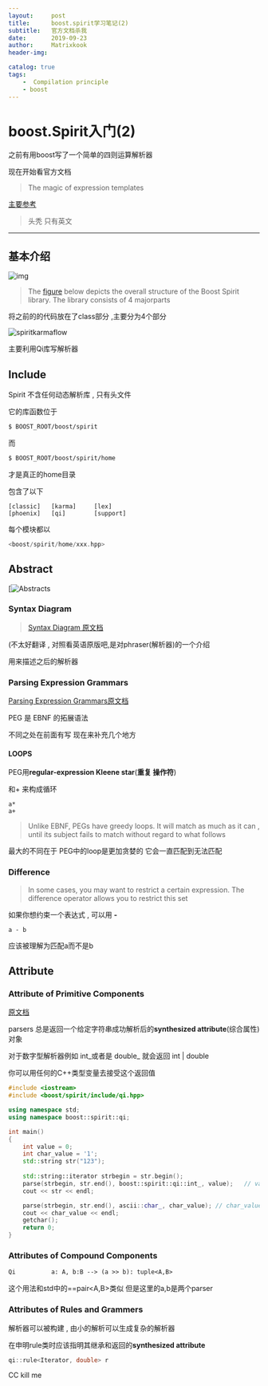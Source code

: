 ```yaml
--- 
layout:     post
title:      boost.spirit学习笔记(2)
subtitle:   官方文档杀我
date:       2019-09-23
author:     Matrixkook
header-img: 

catalog: true
tags:
    -  Compilation principle
    - boost
---
```

# boost.Spirit入门(2)

之前有用boost写了一个简单的四则运算解析器 

现在开始看官方文档

> The magic of expression templates

[主要参考](https://www.boost.org/doc/libs/1_71_0/libs/spirit/doc/html/spirit/introduction.html)

> 头秃 只有英文

----



## 基本介绍

![img](img\spiritstructure.png)

>The [figure](https://www.boost.org/doc/libs/1_71_0/libs/spirit/doc/html/spirit/introduction.html#spirit.spiritstructure) below depicts the
>overall structure of the Boost Spirit library. The library consists of 4 majorparts



将之前的的代码放在了class部分 ,主要分为4个部分



![spiritkarmaflow](img\spiritkarmaflow.png)

主要利用Qi库写解析器



## Include

Spirit 不含任何动态解析库 , 只有头文件

它的库函数位于

```bash
$ BOOST_ROOT/boost/spirit
```

而

```bash
$ BOOST_ROOT/boost/spirit/home
```

才是真正的home目录 

包含了以下

```noew
[classic]   [karma]     [lex]
[phoenix]   [qi]        [support]
```

每个模块都以



```c++
<boost/spirit/home/xxx.hpp>
```



## Abstract

[![Abstracts](SSP\img\Abstracts.png)

### Syntax Diagram

> [Syntax Diagram 原文档](https://www.boost.org/doc/libs/1_71_0/libs/spirit/doc/html/spirit/abstracts/syntax_diagram.html)



(不太好翻译 , 对照看英语原版吧,是对phraser(解析器)的一个介绍

用来描述之后的解析器



### Parsing Expression Grammars

[Parsing Expression Grammars原文档](https://www.boost.org/doc/libs/1_71_0/libs/spirit/doc/html/spirit/abstracts/parsing_expression_grammar.html)

PEG 是 EBNF 的拓展语法 

不同之处在前面有写 现在来补充几个地方



#### LOOPS

PEG用**regular-expression Kleene star**(**重复 操作符**)

和+ 来构成循环



```PEG
a*
a+
```



> Unlike EBNF, PEGs have greedy loops. It will match as much as it can , until its subject fails to match without regard to what follows

最大的不同在于 PEG中的loop是更加贪婪的 它会一直匹配到无法匹配



### Difference

>In some cases, you may want to restrict a certain expression. The difference operator allows you to restrict this set

如果你想约束一个表达式 , 可以用 **-** 

```PEG
a - b
```

应该被理解为匹配a而不是b



## Attribute

### Attribute of Primitive Components

[原文档](https://www.boost.org/doc/libs/1_71_0/libs/spirit/doc/html/spirit/abstracts/attributes/primitive_attributes.html)

parsers 总是返回一个给定字符串成功解析后的**synthesized
attribute**(综合属性)对象

对于数字型解析器例如 int_或者是 double_ 就会返回 int | double

你可以用任何的C++类型变量去接受这个返回值

```c++
#include <iostream>
#include <boost/spirit/include/qi.hpp>

using namespace std;
using namespace boost::spirit::qi;

int main()
{
	int value = 0;
	int char_value = '1';
	std::string str("123");
	
	std::string::iterator strbegin = str.begin();
	parse(strbegin, str.end(), boost::spirit::qi::int_, value);   // value == 123
	cout << str << endl;

	parse(strbegin, str.end(), ascii::char_, char_value); // char_value == 
	cout << char_value << endl;
	getchar();
	return 0;
}


```



### Attributes of Compound Components

```txt
Qi 			a: A, b:B --> (a >> b): tuple<A,B>
```

这个用法和std中的==pair<A,B>类似 但是这里的a,b是两个parser





### Attributes of Rules and Grammers

解析器可以被构建 , 由小的解析可以生成复杂的解析器

在申明rule类时应该指明其继承和返回的**synthesized
attribute**



```c++
qi::rule<Iterator, double> r
```

CC kill me


